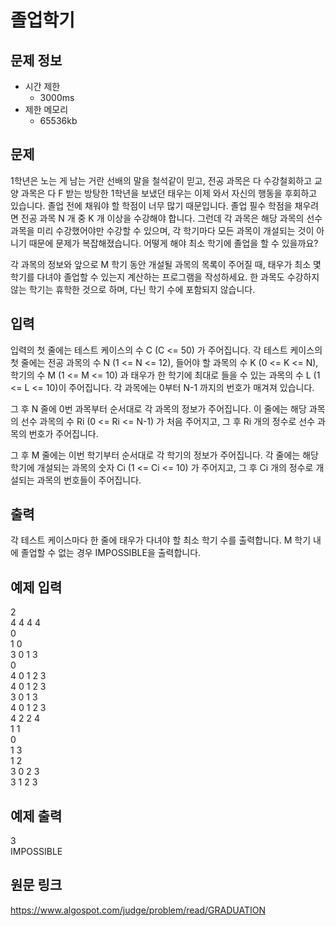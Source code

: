 # 졸업학기

## 문제 정보
* 시간 제한
	- 3000ms
* 제한 메모리 
	- 65536kb


## 문제
1학년은 노는 게 남는 거란 선배의 말을 철석같이 믿고, 전공 과목은 다 수강철회하고 교양 과목은 다 F 받는 방탕한 1학년을 보냈던 태우는 이제 와서 자신의 행동을 후회하고 있습니다. 졸업 전에 채워야 할 학점이 너무 많기 때문입니다. 졸업 필수 학점을 채우려면 전공 과목 N 개 중 K 개 이상을 수강해야 합니다. 그런데 각 과목은 해당 과목의 선수과목을 미리 수강했어야만 수강할 수 있으며, 각 학기마다 모든 과목이 개설되는 것이 아니기 때문에 문제가 복잡해졌습니다. 어떻게 해야 최소 학기에 졸업을 할 수 있을까요?

각 과목의 정보와 앞으로 M 학기 동안 개설될 과목의 목록이 주어질 때, 태우가 최소 몇 학기를 다녀야 졸업할 수 있는지 계산하는 프로그램을 작성하세요. 한 과목도 수강하지 않는 학기는 휴학한 것으로 하며, 다닌 학기 수에 포함되지 않습니다.


## 입력
입력의 첫 줄에는 테스트 케이스의 수 C (C <= 50) 가 주어집니다. 각 테스트 케이스의 첫 줄에는 전공 과목의 수 N (1 <= N <= 12), 들어야 할 과목의 수 K (0 <= K <= N), 학기의 수 M (1 <= M <= 10) 과 태우가 한 학기에 최대로 들을 수 있는 과목의 수 L (1 <= L <= 10)이 주어집니다. 각 과목에는 0부터 N-1 까지의 번호가 매겨져 있습니다.

그 후 N 줄에 0번 과목부터 순서대로 각 과목의 정보가 주어집니다. 이 줄에는 해당 과목의 선수 과목의 수 Ri (0 <= Ri <= N-1) 가 처음 주어지고, 그 후 Ri 개의 정수로 선수 과목의 번호가 주어집니다.

그 후 M 줄에는 이번 학기부터 순서대로 각 학기의 정보가 주어집니다. 각 줄에는 해당 학기에 개설되는 과목의 숫자 Ci (1 <= Ci <= 10) 가 주어지고, 그 후 Ci 개의 정수로 개설되는 과목의 번호들이 주어집니다.


## 출력
각 테스트 케이스마다 한 줄에 태우가 다녀야 할 최소 학기 수를 출력합니다. M 학기 내에 졸업할 수 없는 경우 IMPOSSIBLE을 출력합니다.


## 예제 입력

2  
4 4 4 4  
0  
1 0  
3 0 1 3  
0  
4 0 1 2 3   
4 0 1 2 3   
3 0 1 3   
4 0 1 2 3   
4 2 2 4  
1 1  
0  
1 3  
1 2  
3 0 2 3  
3 1 2 3  


## 예제 출력
3   
IMPOSSIBLE


## 원문 링크
https://www.algospot.com/judge/problem/read/GRADUATION
